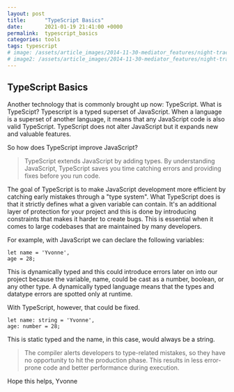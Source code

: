 ```yaml
---
layout: post
title:      "TypeScript Basics"
date:       2021-01-19 21:41:00 +0000
permalink:  typescript_basics
categories: tools
tags: typescript
# image: /assets/article_images/2014-11-30-mediator_features/night-track.JPG
# image2: /assets/article_images/2014-11-30-mediator_features/night-track-mobile.JPG
---
```


## TypeScript Basics

Another technology that is commonly brought up now: TypeScript. What is TypeScipt? Typescript is a typed superset of JavaScript. When a language is a superset of another language, it means that any JavaScript code is also valid TypeScript. TypeScript does not alter JavaScript but it expands new and valuable features. 

So how does TypeScript improve JavaScript? 

> TypeScript extends JavaScript by adding types. By understanding JavaScript, TypeScript saves you time catching errors and providing fixes before you run code.

The goal of TypeScript is to make JavaScript development more efficient by catching early mistakes through a "type system". What TypeScript does is that it strictly defines what a given variable can contain. It's an additional layer of protection for your project and this is done by introducing constraints that makes it harder to create bugs. This is essential when it comes to large codebases that are maintained by many developers.

For example, with JavaScript we can declare the following variables:

```
let name = 'Yvonne',
age = 28;
```

This is dynamically typed and this could introduce errors later on into our project because the variable, name, could be cast as a number, boolean, or any other type. A dynamically typed language means that the types and datatype errors are spotted only at runtime. 

With TypeScript, however, that could be fixed.

```
let name: string = 'Yvonne',
age: number = 28;
```

This is static typed and the name, in this case, would always be a string. 

> The compiler alerts developers to type-related mistakes, so they have no opportunity to hit the production phase. This results in less error-prone code and better performance during execution.

Hope this helps,
Yvonne